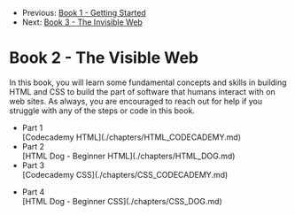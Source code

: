 <nav>
  <ul class="nav--books">
    <li class="left">
        <span>Previous:</span> <a href="../book-1-your-computer">Book 1 - Getting Started</a>
    </li>
    <li class="right">
        <span>Next:</span> <a href="../book-3-the-invisible-web">Book 3 - The Invisible Web</a>
    </li>
  </ul>
</nav>

# Book 2 - The Visible Web

In this book, you will learn some fundamental concepts and skills in building HTML and CSS to build the part of software that humans interact with on web sites. As always, you are encouraged to reach out for help if you struggle with any of the steps or code in this book.


* <div class="listitem__header">Part 1</div>[Codecademy HTML](./chapters/HTML_CODECADEMY.md)
* <div class="listitem__header">Part 2</div>[HTML Dog - Beginner HTML](./chapters/HTML_DOG.md)
* <div class="listitem__header">Part 3</div>[Codecademy CSS](./chapters/CSS_CODECADEMY.md)

<div></div>

* <div class="listitem__header">Part 4</div>[HTML Dog - Beginner CSS](./chapters/CSS_DOG.md)

